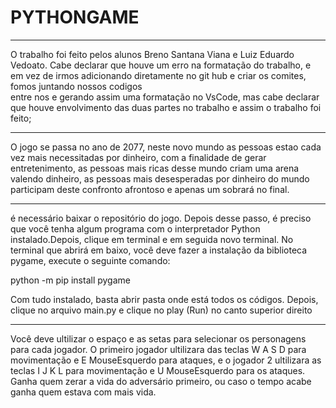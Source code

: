 # PYTHONGAME

--------------------------------------------------------------------------------------------------------------------------------------------------------------------------
O trabalho foi feito pelos alunos Breno Santana Viana e Luiz Eduardo Vedoato.
Cabe declarar que houve um erro na formatação do trabalho, e em vez de irmos adicionando diretamente no git hub e criar os comites, fomos juntando nossos codigos  
entre nos e gerando assim uma formatação no VsCode, mas cabe declarar que houve envolvimento das duas partes no trabalho e assim o trabalho foi feito;

--------------------------------------------------------------------------------------------------------------------------------------------------------------------------

O jogo se passa no ano de 2077, neste novo mundo as pessoas estao cada vez mais necessitadas por dinheiro, com a finalidade de gerar entretenimento, as pessoas mais
ricas desse mundo criam uma arena valendo dinheiro, as pessoas mais desesperadas por dinheiro do mundo participam deste confronto afrontoso e apenas um sobrará no final.

--------------------------------------------------------------------------------------------------------------------------------------------------------------------------

 é necessário baixar o repositório do jogo. Depois desse passo, é preciso que você tenha algum programa com o interpretador Python instalado.Depois, clique em terminal e em seguida novo terminal. No terminal que abrirá em baixo, você deve fazer a instalação da biblioteca
 pygame, execute o seguinte comando:

python -m pip install pygame

Com tudo instalado, basta abrir pasta onde está todos os códigos. Depois, clique no arquivo main.py e clique no play (Run) no canto superior direito

--------------------------------------------------------------------------------------------------------------------------------------------------------------------------

Você deve ultilizar o espaço e as setas para selecionar os personagens para cada jogador. O primeiro jogador ultilizara das teclas W A S D para movimentação e E MouseEsquerdo
para ataques, e o jogador 2 ultilizara as teclas I J K L para movimentação e U MouseEsquerdo para os ataques. Ganha quem zerar a vida do adversário primeiro, ou 
caso o tempo acabe ganha quem estava com mais vida.
